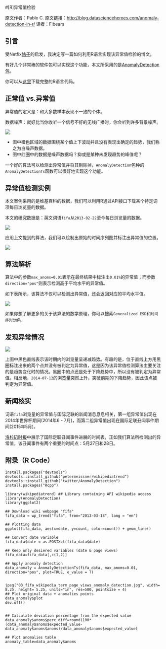 #[R]异常值检验

原文作者：Pablo C.
原文链接：http://blog.datascienceheroes.com/anomaly-detection-in-r/
译者：Fibears

## 引言
受Netfix[帖子](http://techblog.netflix.com/2015/07/tracking-down-villains-outlier.html?m=1)的启发，我决定写一篇如何利用R语言实现该异常值检验的博文。

有好几个非常棒的软件包可以实现这个功能，本文所采用的是[AnomalyDetection包](https://github.com/twitter/AnomalyDetection)。

你可以从[这里](https://github.com/pablo14/anomaly_detection_post)下载完整的R语言代码。

## 正常值 vs.异常值
异常值的定义是：和大多数样本表现不一致的个体。

数据噪声：就好比当你收听一个信号不好的无线广播时，你会听到许多背景噪声。

![](http://static.datartisan.com/upload/attachment/2016/01/NoYqhWrm.png)

- 图中橙色区域的数据围绕某个值上下波动并且没有表现出确定的趋势，我们称之为白噪声数据。
- 图中红圈中的数据是噪声数据吗？抑或是某种未发现趋势的峰值呢？

一个好的算法可以检测出异常值并将其剔除掉，`AnomalyDetection`包种的`AnomalyDetectionTs`函数可以很好地实现这个功能。

## 异常值检测实例
本文案例采用的是维基百科的数据，我们可以利用R通过API接口下载某个特定词项每日浏览量的数据。

本文的研究数据是：英文词语`fifa`从`2013-02-22`至今每日浏览量的数据。

![](http://static.datartisan.com/upload/attachment/2016/01/gX9uoJ9F.png)

应用上文提到的算法，我们可以绘制出原始的时间序列图并标注出异常值的位置。

![](http://static.datartisan.com/upload/attachment/2016/01/cYd1EdWo.png)

## 算法解析
算法中的参数`max_anoms=0.01`表示在最终结果中标注出`0.01%`的异常值；而参数`direction="pos"`则表示检测高于平均水平的异常值。

如下表所示，该算法不仅可以检测出异常值，还会返回对应的平均水平值。

![](http://static.datartisan.com/upload/attachment/2016/01/kEJ9taHt.png)

如果你想了解更多的关于该算法的数学原理，你可以搜索`Generalized ESD`和`时间序列分解`。

## 发现异常情况

![](http://static.datartisan.com/upload/attachment/2016/01/6Fy0wTk3.png)

上图中黑色直线表示该时期内的浏览量呈递减趋势。有趣的是，位于直线上方用黑圈标注出来的两个点并没有被判定为异常值，这是因为该异常值检测算法主要关注的是趋势变化时的情况。黑圈中的点还是处于下降趋势中，所以没有被判定为异常值。相反地，`2014-07-12`的浏览量突然上升，突破前期的下降趋势，因此该点被判定为异常值。

## 新闻核实

词语`fifa`浏览量的异常值与国际足联的新闻消息息息相关，第一组异常值出现在2014年世界杯期间(2014年6 - 7月)，而第二组异常值出现在国际足联丑闻事件期间(2015年5月)。

[洛杉矶时报](http://www.latimes.com/sports/soccer/la-sp-fifa-scandal-timeline-20150603-story.html)中展示了国际足联丑闻事件进展的时间表，正如我们算法所检测出的异常值，该丑闻事件有两个重要的时间点：5月27日和28日。

## 附录（R Code）

```
install.packages("devtools")
devtools::install_github("petermeissner/wikipediatrend")
devtools::install_github("twitter/AnomalyDetection")
install.packages("Rcpp")

library(wikipediatrend) ## Library containing API wikipedia access   
library(AnomalyDetection)
library(ggplot2)

## Download wiki webpage "fifa" 
fifa_data = wp_trend("fifa", from="2013-03-18", lang = "en")

## Plotting data
ggplot(fifa_data, aes(x=date, y=count, color=count)) + geom_line()

## Convert date variable
fifa_data$date = as.POSIXct(fifa_data$date)

## Keep only desiered variables (date & page views)
fifa_data=fifa_data[,c(1,2)]

## Apply anomaly detection
data_anomaly = AnomalyDetectionTs(fifa_data, max_anoms=0.01, direction="pos", plot=TRUE, e_value = T)


jpeg("03_fifa_wikipedia_term_page_views_anomaly_detection.jpg", width= 8.25, height= 5.25, units="in", res=500, pointsize = 4)
## Plot original data + anomalies points
data_anomaly$plot
dev.off()


## Calculate deviation percentage from the expected value 
data_anomaly$anoms$perc_diff=round(100*(data_anomaly$anoms$expected_value-data_anomaly$anoms$anoms)/data_anomaly$anoms$expected_value)

## Plot anomalies table
anomaly_table=data_anomaly$anoms




```
